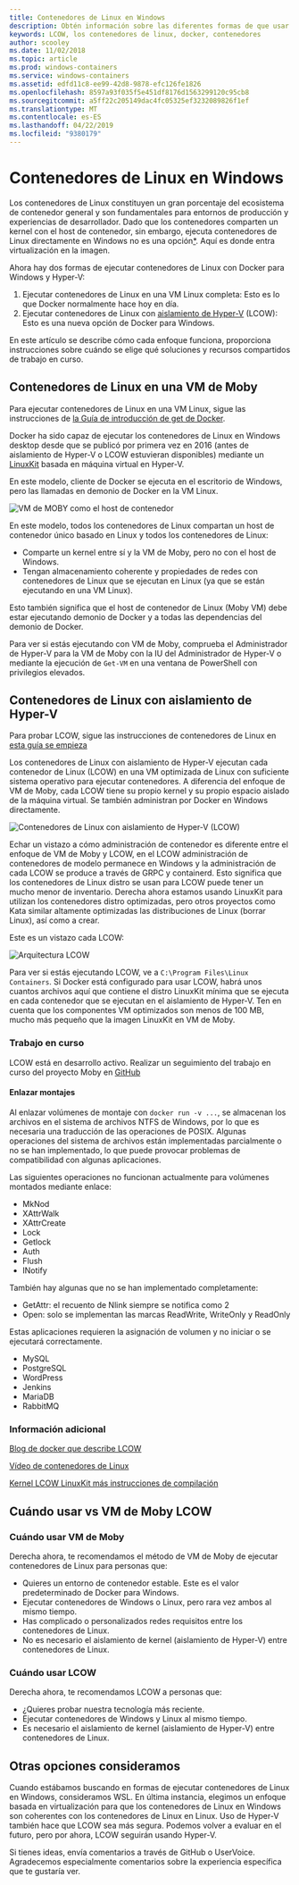 ```yaml
---
title: Contenedores de Linux en Windows
description: Obtén información sobre las diferentes formas de que usar Hyper-V para ejecutar contenedores de Linux en Windows como si estuvieran nativos.
keywords: LCOW, los contenedores de linux, docker, contenedores
author: scooley
ms.date: 11/02/2018
ms.topic: article
ms.prod: windows-containers
ms.service: windows-containers
ms.assetid: edfd11c8-ee99-42d8-9878-efc126fe1826
ms.openlocfilehash: 8597a93f035f5e451df8176d1563299120c95cb8
ms.sourcegitcommit: a5ff22c205149dac4fc05325ef3232089826f1ef
ms.translationtype: MT
ms.contentlocale: es-ES
ms.lasthandoff: 04/22/2019
ms.locfileid: "9380179"
---
```

# <a name="linux-containers-on-windows"></a>Contenedores de Linux en Windows

Los contenedores de Linux constituyen un gran porcentaje del ecosistema de contenedor general y son fundamentales para entornos de producción y experiencias de desarrollador.  Dado que los contenedores comparten un kernel con el host de contenedor, sin embargo, ejecuta contenedores de Linux directamente en Windows no es una opción[*](linux-containers.md#other-options-we-considered).  Aquí es donde entra virtualización en la imagen.

Ahora hay dos formas de ejecutar contenedores de Linux con Docker para Windows y Hyper-V:

1. Ejecutar contenedores de Linux en una VM Linux completa: Esto es lo que Docker normalmente hace hoy en día.
1. Ejecutar contenedores de Linux con [aislamiento de Hyper-V](../manage-containers/hyperv-container.md) (LCOW): Esto es una nueva opción de Docker para Windows.

En este artículo se describe cómo cada enfoque funciona, proporciona instrucciones sobre cuándo se elige qué soluciones y recursos compartidos de trabajo en curso.

## <a name="linux-containers-in-a-moby-vm"></a>Contenedores de Linux en una VM de Moby

Para ejecutar contenedores de Linux en una VM Linux, sigue las instrucciones de [la Guía de introducción de get de Docker](https://docs.docker.com/docker-for-windows/).

Docker ha sido capaz de ejecutar los contenedores de Linux en Windows desktop desde que se publicó por primera vez en 2016 (antes de aislamiento de Hyper-V o LCOW estuvieran disponibles) mediante un [LinuxKit](https://github.com/linuxkit/linuxkit) basada en máquina virtual en Hyper-V.

En este modelo, cliente de Docker se ejecuta en el escritorio de Windows, pero las llamadas en demonio de Docker en la VM Linux.

![VM de MOBY como el host de contenedor](media/MobyVM.png)

En este modelo, todos los contenedores de Linux compartan un host de contenedor único basado en Linux y todos los contenedores de Linux:

* Comparte un kernel entre sí y la VM de Moby, pero no con el host de Windows.
* Tengan almacenamiento coherente y propiedades de redes con contenedores de Linux que se ejecutan en Linux (ya que se están ejecutando en una VM Linux).

Esto también significa que el host de contenedor de Linux (Moby VM) debe estar ejecutando demonio de Docker y a todas las dependencias del demonio de Docker.

Para ver si estás ejecutando con VM de Moby, comprueba el Administrador de Hyper-V para la VM de Moby con la IU del Administrador de Hyper-V o mediante la ejecución de `Get-VM` en una ventana de PowerShell con privilegios elevados.

## <a name="linux-containers-with-hyper-v-isolation"></a>Contenedores de Linux con aislamiento de Hyper-V

Para probar LCOW, sigue las instrucciones de contenedores de Linux en [esta guía se empieza](../quick-start/quick-start-windows-10.md)

Los contenedores de Linux con aislamiento de Hyper-V ejecutan cada contenedor de Linux (LCOW) en una VM optimizada de Linux con suficiente sistema operativo para ejecutar contenedores.  A diferencia del enfoque de VM de Moby, cada LCOW tiene su propio kernel y su propio espacio aislado de la máquina virtual.  Se también administran por Docker en Windows directamente.

![Contenedores de Linux con aislamiento de Hyper-V (LCOW)](media/lcow-approach.png)

Echar un vistazo a cómo administración de contenedor es diferente entre el enfoque de VM de Moby y LCOW, en el LCOW administración de contenedores de modelo permanece en Windows y la administración de cada LCOW se produce a través de GRPC y containerd.  Esto significa que los contenedores de Linux distro se usan para LCOW puede tener un mucho menor de inventario.  Derecha ahora estamos usando LinuxKit para utilizan los contenedores distro optimizadas, pero otros proyectos como Kata similar altamente optimizadas las distribuciones de Linux (borrar Linux), así como a crear.

Este es un vistazo cada LCOW:

![Arquitectura LCOW](media/lcow.png)

Para ver si estás ejecutando LCOW, ve a `C:\Program Files\Linux Containers`. Si Docker está configurado para usar LCOW, habrá unos cuantos archivos aquí que contiene el distro LinuxKit mínima que se ejecuta en cada contenedor que se ejecutan en el aislamiento de Hyper-V.  Ten en cuenta que los componentes VM optimizados son menos de 100 MB, mucho más pequeño que la imagen LinuxKit en VM de Moby.

### <a name="work-in-progress"></a>Trabajo en curso

LCOW está en desarrollo activo. Realizar un seguimiento del trabajo en curso del proyecto Moby en [GitHub](https://github.com/moby/moby/issues/33850)

#### <a name="bind-mounts"></a>Enlazar montajes

Al enlazar volúmenes de montaje con `docker run -v ...`, se almacenan los archivos en el sistema de archivos NTFS de Windows, por lo que es necesaria una traducción de las operaciones de POSIX. Algunas operaciones del sistema de archivos están implementadas parcialmente o no se han implementado, lo que puede provocar problemas de compatibilidad con algunas aplicaciones.

Las siguientes operaciones no funcionan actualmente para volúmenes montados mediante enlace:

* MkNod
* XAttrWalk
* XAttrCreate
* Lock
* Getlock
* Auth
* Flush
* INotify

También hay algunas que no se han implementado completamente:

* GetAttr: el recuento de Nlink siempre se notifica como 2
* Open: solo se implementan las marcas ReadWrite, WriteOnly y ReadOnly

Estas aplicaciones requieren la asignación de volumen y no iniciar o se ejecutará correctamente.

* MySQL
* PostgreSQL
* WordPress
* Jenkins
* MariaDB
* RabbitMQ

### <a name="extra-information"></a>Información adicional

[Blog de docker que describe LCOW](https://blog.docker.com/2017/11/docker-for-windows-17-11/)

[Vídeo de contenedores de Linux](https://sec.ch9.ms/ch9/1e5a/08ff93f2-987e-4f8d-8036-2570dcac1e5a/LinuxContainer.mp4)

[Kernel LCOW LinuxKit más instrucciones de compilación](https://github.com/linuxkit/lcow)

## <a name="when-to-use-moby-vm-vs-lcow"></a>Cuándo usar vs VM de Moby LCOW

### <a name="when-to-use-moby-vm"></a>Cuándo usar VM de Moby

Derecha ahora, te recomendamos el método de VM de Moby de ejecutar contenedores de Linux para personas que:

- Quieres un entorno de contenedor estable.  Este es el valor predeterminado de Docker para Windows.
- Ejecutar contenedores de Windows o Linux, pero rara vez ambos al mismo tiempo.
- Has complicado o personalizados redes requisitos entre los contenedores de Linux.
- No es necesario el aislamiento de kernel (aislamiento de Hyper-V) entre contenedores de Linux.

### <a name="when-to-use-lcow"></a>Cuándo usar LCOW

Derecha ahora, te recomendamos LCOW a personas que:

- ¿Quieres probar nuestra tecnología más reciente.
- Ejecutar contenedores de Windows y Linux al mismo tiempo.
- Es necesario el aislamiento de kernel (aislamiento de Hyper-V) entre contenedores de Linux.

## <a name="other-options-we-considered"></a>Otras opciones consideramos

Cuando estábamos buscando en formas de ejecutar contenedores de Linux en Windows, consideramos WSL. En última instancia, elegimos un enfoque basada en virtualización para que los contenedores de Linux en Windows son coherentes con los contenedores de Linux en Linux. Uso de Hyper-V también hace que LCOW sea más segura. Podemos volver a evaluar en el futuro, pero por ahora, LCOW seguirán usando Hyper-V.

Si tienes ideas, envía comentarios a través de GitHub o UserVoice.  Agradecemos especialmente comentarios sobre la experiencia específica que te gustaría ver.
